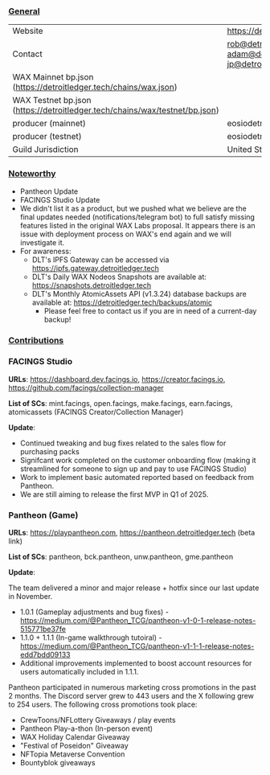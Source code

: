 ### <ins>General</ins>

|  |  |
| --- | --- |
| Website | https://detroitledger.tech/ |
| Contact | rob@detroitledger.tech, adam@detroitledger.tech, jp@detroitledger.tech |
| WAX Mainnet bp.json (https://detroitledger.tech/chains/wax.json) | |
| WAX Testnet bp.json (https://detroitledger.tech/chains/wax/testnet/bp.json) |  |
| producer (mainnet) | eosiodetroit |
| producer (testnet) | eosiodetroit |
| Guild Jurisdiction | United States |

### <ins>Noteworthy</ins>

* Pantheon Update
* FACINGS Studio Update
* We didn't list it as a product, but we pushed what we believe are the final updates needed (notifications/telegram bot) to full satisfy missing features listed in the original WAX Labs proposal. It appears there is an issue with deployment process on WAX's end again and we will investigate it.
* For awareness: 
    * DLT's IPFS Gateway can be accessed via https://ipfs.gateway.detroitledger.tech
    * DLT's Daily WAX Nodeos Snapshots are available at: https://snapshots.detroitledger.tech 
    * DLT's Monthly AtomicAssets API (v1.3.24) database backups are available at: https://detroitledger.tech/backups/atomic
        * Please feel free to contact us if you are in need of a current-day backup!
          
### <ins>Contributions</ins>

### FACINGS Studio

**URLs**: https://dashboard.dev.facings.io, https://creator.facings.io, https://github.com/facings/collection-manager

**List of SCs**: mint.facings, open.facings, make.facings, earn.facings, atomicassets (FACINGS Creator/Collection Manager)

**Update**: 
* Continued tweaking and bug fixes related to the sales flow for purchasing packs
* Signifcant work completed on the customer onboarding flow (making it streamlined for someone to sign up and pay to use FACINGS Studio)
* Work to implement basic automated reported based on feedback from Pantheon.
* We are still aiming to release the first MVP in Q1 of 2025.

### Pantheon (Game)

**URLs**: https://playpantheon.com, https://pantheon.detroitledger.tech (beta link)

**List of SCs**: pantheon, bck.pantheon, unw.pantheon, gme.pantheon

**Update**:

The team delivered a minor and major release + hotfix since our last update in November.

* 1.0.1 (Gameplay adjustments and bug fixes) - https://medium.com/@Pantheon_TCG/pantheon-v1-0-1-release-notes-515771be37fe
* 1.1.0 + 1.1.1 (In-game walkthrough tutoiral) - https://medium.com/@Pantheon_TCG/pantheon-v1-1-1-release-notes-edd7bdd09133
* Additional improvements implemented to boost account resources for users automatically included in 1.1.1.

Pantheon participated in numerous marketing cross promotions in the past 2 months. The Discord server grew to 443 users and the X following grew to 254 users. The following cross promotions took place:

* CrewToons/NFLottery Giveaways / play events
* Pantheon Play-a-thon (In-person event)
* WAX Holiday Calendar Giveaway
* "Festival of Poseidon" Giveaway
* NFTopia Metaverse Convention
* Bountyblok giveaways



